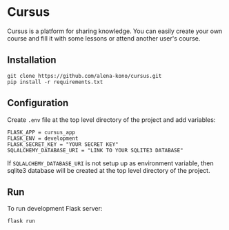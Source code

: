 # Cursus

Cursus is a platform for sharing knowledge.
You can easily create your own course and fill it with some lessons or attend another user's course.

## Installation
```
git clone https://github.com/alena-kono/cursus.git
pip install -r requirements.txt
```

## Configuration
Create ```.env``` file at the top level directory of the project and add variables:
```
FLASK_APP = cursus_app
FLASK_ENV = development
FLASK_SECRET_KEY = "YOUR SECRET KEY"
SQLALCHEMY_DATABASE_URI = "LINK TO YOUR SQLITE3 DATABASE"
```
If ```SQLALCHEMY_DATABASE_URI``` is not setup up as environment variable, then sqlite3 database will be created at the top level directory of the project.

## Run
To run development Flask server:
```
flask run
```
